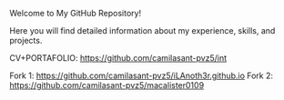  Welcome to My GitHub Repository!

Here you will find detailed information about my experience, skills, and projects.


CV+PORTAFOLIO:  https://github.com/camilasant-pvz5/int

Fork 1: https://github.com/camilasant-pvz5/iLAnoth3r.github.io
Fork 2: https://github.com/camilasant-pvz5/macalister0109 
